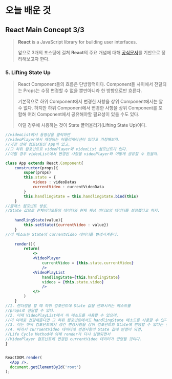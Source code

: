 # 오늘 배운 것

## React Main Concept 3/3

> **React** is a JavaScript library for building user interfaces.
>
> 앞으로 3개의 포스팅에 걸쳐 **React**의 주요 개념에 대해 [공식문서](https://ko.reactjs.org/docs/getting-started.html)를 기반으로 정리해보고자 한다.

### 5. Lifting State Up

> React Component들의 흐름은 단방향적이다. Component들 사이에서 전달되는 Props는 수정 변경할 수 없을 뿐만아니라 한 방향으로만 흐른다.
>
> 기본적으로 하위 Component에서 변경한 사항을 상위 Component에서는 알 수 없다. 하지만 하위 Component에서 변경한 사항을 상위 Component를 포함해 여러 Component에서 공유해야할 필요성이 있을 수도 있다.
>
> 이럴 경우에 사용하는 것이 State 끌어올리기(Lifting State Up)이다.

```jsx
//videoList에서 동영상을 클릭하면
//videoPlayer에서 재생되는 어플리케이션이 있다고 가정해보자.
//가장 상위 컴포넌트인 App이 있고, 
//그 하위 컴포넌트로 videoPlayer와 videoList 컴포넌트가 있다.
//이럴 경우 videoList에서 변경된 사항을 videoPlayer와 어떻게 공유할 수 있을까.

class App extends React.Component{
    constructor(props){
        super(props)
        this.state = {
            videos : videoDatas
            currentVideo : currentVideoData
        }
        this.handlingState = this.handlingState.bind(this)
    }
//클래스 컴포넌트 생성, 
//State 값으로 전체비디오들의 데이터와 현재 재생 비디오의 데이터를 설정했다고 하자.
    
    handlingState(value){
        this.setState({currentVideo : value})
    }
//이 메소드는 State의 currentVideo 데이터를 변경시켜준다.
    
    render(){
        return(
            <>
            <VideoPlayer
                currentVideo = {this.state.currentVideo}
                />
            <VideoPlayList 
                handlingState={this.handlingState} 
                videos = {this.state.video}
                />
            </>
        )
    }
//1. 렌더링을 할 때 하위 컴포넌트에 State 값을 변화시키는 메소드를
//props로 전달할 수 있다.
//2. 이제 VideoPlayList에서 이 메소드를 사용할 수 있으며,   
//더 아래로 전달해준다면 그 하위 컴포넌트에서도 handlingState 메소드를 사용할 수 있다.
//3. 이는 하위 컴포넌트에서 생긴 변경사항을 상위 컴포넌트의 State에 반영할 수 있다는 뜻이다.
//4. 따라서 curruentVideo 데이터에 변경사항이 State 값에 반영이 되면,
//Life Cycle Method에 의해 render가 다시 실행되면서
//VideoPlayer 컴포넌트에 변경된 currentVideo 데이터가 반영될 것이다.
}


ReactDOM.render(
  <App />,
  document.getElementById('root')
);

```

